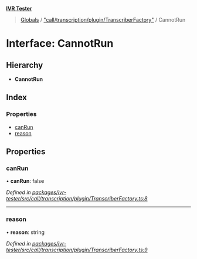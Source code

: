 **[IVR Tester](../README.md)**

> [Globals](../README.md) / ["call/transcription/plugin/TranscriberFactory"](../modules/_call_transcription_plugin_transcriberfactory_.md) / CannotRun

# Interface: CannotRun

## Hierarchy

* **CannotRun**

## Index

### Properties

* [canRun](_call_transcription_plugin_transcriberfactory_.cannotrun.md#canrun)
* [reason](_call_transcription_plugin_transcriberfactory_.cannotrun.md#reason)

## Properties

### canRun

•  **canRun**: false

*Defined in [packages/ivr-tester/src/call/transcription/plugin/TranscriberFactory.ts:8](https://github.com/SketchingDev/ivr-tester/blob/3b0e141/packages/ivr-tester/src/call/transcription/plugin/TranscriberFactory.ts#L8)*

___

### reason

•  **reason**: string

*Defined in [packages/ivr-tester/src/call/transcription/plugin/TranscriberFactory.ts:9](https://github.com/SketchingDev/ivr-tester/blob/3b0e141/packages/ivr-tester/src/call/transcription/plugin/TranscriberFactory.ts#L9)*
